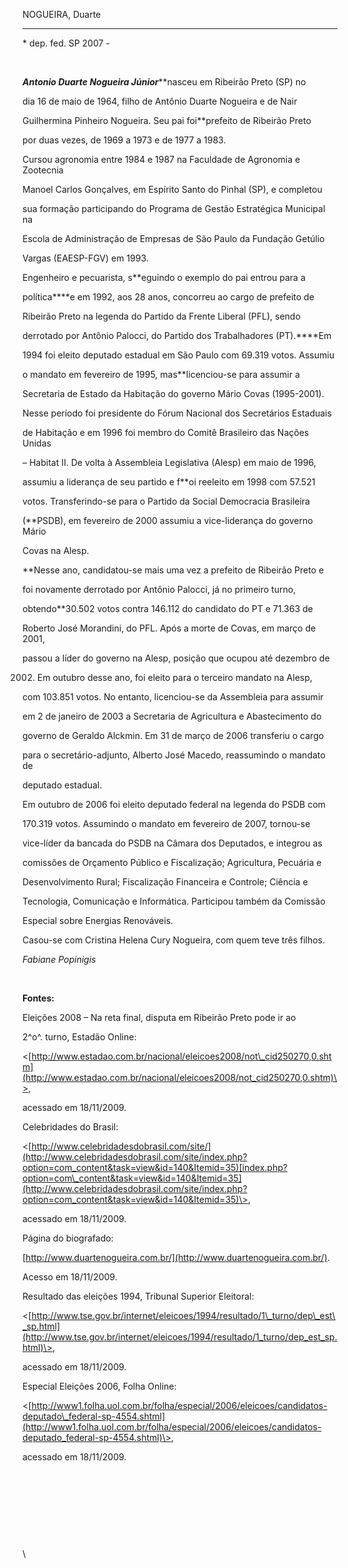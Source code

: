 NOGUEIRA, Duarte

----------------



\* dep. fed. SP 2007 -



 



***Antonio Duarte Nogueira Júnior*****nasceu em Ribeirão Preto (SP) no

dia 16 de maio de 1964, filho de Antônio Duarte Nogueira e de Nair

Guilhermina Pinheiro Nogueira. Seu pai foi**prefeito de Ribeirão Preto

por duas vezes, de 1969 a 1973 e de 1977 a 1983.



Cursou agronomia entre 1984 e 1987 na Faculdade de Agronomia e Zootecnia

Manoel Carlos Gonçalves, em Espírito Santo do Pinhal (SP), e completou

sua formação participando do Programa de Gestão Estratégica Municipal na

Escola de Administração de Empresas de São Paulo da Fundação Getúlio

Vargas (EAESP-FGV) em 1993.



Engenheiro e pecuarista, s**eguindo o exemplo do pai entrou para a

política****e em 1992, aos 28 anos, concorreu ao cargo de prefeito de

Ribeirão Preto na legenda do Partido da Frente Liberal (PFL), sendo

derrotado por Antônio Palocci, do Partido dos Trabalhadores (PT).****Em

1994 foi eleito deputado estadual em São Paulo com 69.319 votos. Assumiu

o mandato em fevereiro de 1995, mas**licenciou-se para assumir a

Secretaria de Estado da Habitação do governo Mário Covas (1995-2001).

Nesse período foi presidente do Fórum Nacional dos Secretários Estaduais

de Habitação e em 1996 foi membro do Comitê Brasileiro das Nações Unidas

– Habitat II. De volta à Assembleia Legislativa (Alesp) em maio de 1996,

assumiu a liderança de seu partido e f**oi reeleito em 1998 com 57.521

votos. Transferindo-se para o Partido da Social Democracia Brasileira

(**PSDB), em fevereiro de 2000 assumiu a vice-liderança do governo Mário

Covas na Alesp.



**Nesse ano, candidatou-se mais uma vez a prefeito de Ribeirão Preto e

foi novamente derrotado por Antônio Palocci, já no primeiro turno,

obtendo**30.502 votos contra 146.112 do candidato do PT e 71.363 de

Roberto José Morandini, do PFL. Após a morte de Covas, em março de 2001,

passou a líder do governo na Alesp, posição que ocupou até dezembro de

2002. Em outubro desse ano, foi eleito para o terceiro mandato na Alesp,

com 103.851 votos. No entanto, licenciou-se da Assembleia para assumir

em 2 de janeiro de 2003 a Secretaria de Agricultura e Abastecimento do

governo de Geraldo Alckmin. Em 31 de março de 2006 transferiu o cargo

para o secretário-adjunto, Alberto José Macedo, reassumindo o mandato de

deputado estadual.



Em outubro de 2006 foi eleito deputado federal na legenda do PSDB com

170.319 votos. Assumindo o mandato em fevereiro de 2007, tornou-se

vice-líder da bancada do PSDB na Câmara dos Deputados, e integrou as

comissões de Orçamento Público e Fiscalização; Agricultura, Pecuária e

Desenvolvimento Rural; Fiscalização Financeira e Controle; Ciência e

Tecnologia, Comunicação e Informática. Participou também da Comissão

Especial sobre Energias Renováveis.



Casou-se com Cristina Helena Cury Nogueira, com quem teve três filhos.



*Fabiane Popinigis*



 



**Fontes:**



Eleições 2008 – Na reta final, disputa em Ribeirão Preto pode ir ao

2^o^. turno, Estadão Online:

\<[http://www.estadao.com.br/nacional/eleicoes2008/not\_cid250270,0.shtm](http://www.estadao.com.br/nacional/eleicoes2008/not_cid250270,0.shtm)\>,

acessado em 18/11/2009.



Celebridades do Brasil:

\<[http://www.celebridadesdobrasil.com/site/](http://www.celebridadesdobrasil.com/site/index.php?option=com_content&task=view&id=140&Itemid=35)[index.php?option=com\_content&task=view&id=140&Itemid=35](http://www.celebridadesdobrasil.com/site/index.php?option=com_content&task=view&id=140&Itemid=35)\>,

acessado em 18/11/2009.



Página do biografado:

[http://www.duartenogueira.com.br/](http://www.duartenogueira.com.br/).

Acesso em 18/11/2009.



Resultado das eleições 1994, Tribunal Superior Eleitoral:

\<[http://www.tse.gov.br/internet/eleicoes/1994/resultado/1\_turno/dep\_est\_sp.html](http://www.tse.gov.br/internet/eleicoes/1994/resultado/1_turno/dep_est_sp.html)\>,

acessado em 18/11/2009.



Especial Eleições 2006, Folha Online:

\<[http://www1.folha.uol.com.br/folha/especial/2006/eleicoes/candidatos-deputado\_federal-sp-4554.shtml](http://www1.folha.uol.com.br/folha/especial/2006/eleicoes/candidatos-deputado_federal-sp-4554.shtml)\>,

acessado em 18/11/2009.



 



 



 



 



\

  

